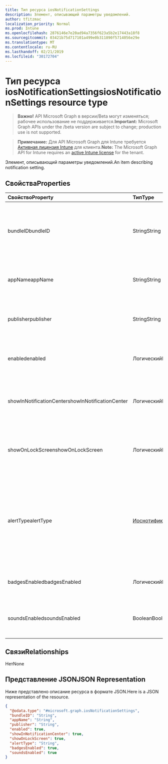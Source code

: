 ```yaml
---
title: Тип ресурса iosNotificationSettings
description: Элемент, описывающий параметры уведомлений.
author: tfitzmac
localization_priority: Normal
ms.prod: Intune
ms.openlocfilehash: 2876146e7e20ad94a7356f623a5b2e17443a18f8
ms.sourcegitcommit: 03421b75d717101a499e0b311890f5714056e29e
ms.translationtype: MT
ms.contentlocale: ru-RU
ms.lasthandoff: 02/21/2019
ms.locfileid: "30172704"
---
```

# <a name="iosnotificationsettings-resource-type"></a><span data-ttu-id="3820e-103">Тип ресурса iosNotificationSettings</span><span class="sxs-lookup"><span data-stu-id="3820e-103">iosNotificationSettings resource type</span></span>

> <span data-ttu-id="3820e-104">**Важно!** API Microsoft Graph в версии/Beta могут изменяться; рабочее использование не поддерживается.</span><span class="sxs-lookup"><span data-stu-id="3820e-104">**Important:** Microsoft Graph APIs under the /beta version are subject to change; production use is not supported.</span></span>

> <span data-ttu-id="3820e-105">**Примечание:** Для API Microsoft Graph для Intune требуется [Активная лицензия Intune](https://go.microsoft.com/fwlink/?linkid=839381) для клиента.</span><span class="sxs-lookup"><span data-stu-id="3820e-105">**Note:** The Microsoft Graph API for Intune requires an [active Intune license](https://go.microsoft.com/fwlink/?linkid=839381) for the tenant.</span></span>

<span data-ttu-id="3820e-106">Элемент, описывающий параметры уведомлений.</span><span class="sxs-lookup"><span data-stu-id="3820e-106">An item describing notification setting.</span></span>

## <a name="properties"></a><span data-ttu-id="3820e-107">Свойства</span><span class="sxs-lookup"><span data-stu-id="3820e-107">Properties</span></span>
|<span data-ttu-id="3820e-108">Свойство</span><span class="sxs-lookup"><span data-stu-id="3820e-108">Property</span></span>|<span data-ttu-id="3820e-109">Тип</span><span class="sxs-lookup"><span data-stu-id="3820e-109">Type</span></span>|<span data-ttu-id="3820e-110">Описание</span><span class="sxs-lookup"><span data-stu-id="3820e-110">Description</span></span>|
|:---|:---|:---|
|<span data-ttu-id="3820e-111">bundleID</span><span class="sxs-lookup"><span data-stu-id="3820e-111">bundleID</span></span>|<span data-ttu-id="3820e-112">String</span><span class="sxs-lookup"><span data-stu-id="3820e-112">String</span></span>|<span data-ttu-id="3820e-113">Идентификатор пакета для приложения, к которому необходимо применить эти параметры уведомлений.</span><span class="sxs-lookup"><span data-stu-id="3820e-113">Bundle id of app to which to apply these notification settings.</span></span>|
|<span data-ttu-id="3820e-114">appName</span><span class="sxs-lookup"><span data-stu-id="3820e-114">appName</span></span>|<span data-ttu-id="3820e-115">String</span><span class="sxs-lookup"><span data-stu-id="3820e-115">String</span></span>|<span data-ttu-id="3820e-116">Имя приложения, которое нужно связать со свойством bundleID.</span><span class="sxs-lookup"><span data-stu-id="3820e-116">Application name to be associated with the bundleID.</span></span>|
|<span data-ttu-id="3820e-117">publisher</span><span class="sxs-lookup"><span data-stu-id="3820e-117">publisher</span></span>|<span data-ttu-id="3820e-118">String</span><span class="sxs-lookup"><span data-stu-id="3820e-118">String</span></span>|<span data-ttu-id="3820e-119">Издатель, которого нужно связать со свойством bundleID.</span><span class="sxs-lookup"><span data-stu-id="3820e-119">Publisher to be associated with the bundleID.</span></span>|
|<span data-ttu-id="3820e-120">enabled</span><span class="sxs-lookup"><span data-stu-id="3820e-120">enabled</span></span>|<span data-ttu-id="3820e-121">Логический</span><span class="sxs-lookup"><span data-stu-id="3820e-121">Boolean</span></span>|<span data-ttu-id="3820e-122">Указывает, разрешены ли уведомления для этого приложения.</span><span class="sxs-lookup"><span data-stu-id="3820e-122">Indicates whether notifications are allowed for this app.</span></span>|
|<span data-ttu-id="3820e-123">showInNotificationCenter</span><span class="sxs-lookup"><span data-stu-id="3820e-123">showInNotificationCenter</span></span>|<span data-ttu-id="3820e-124">Логический</span><span class="sxs-lookup"><span data-stu-id="3820e-124">Boolean</span></span>|<span data-ttu-id="3820e-125">Указывает, можно ли отображать уведомления в центре уведомлений.</span><span class="sxs-lookup"><span data-stu-id="3820e-125">Indicates whether notifications can be shown in notification center.</span></span>|
|<span data-ttu-id="3820e-126">showOnLockScreen</span><span class="sxs-lookup"><span data-stu-id="3820e-126">showOnLockScreen</span></span>|<span data-ttu-id="3820e-127">Логический</span><span class="sxs-lookup"><span data-stu-id="3820e-127">Boolean</span></span>|<span data-ttu-id="3820e-128">Указывает, можно ли отображать уведомления на экране блокировки.</span><span class="sxs-lookup"><span data-stu-id="3820e-128">Indicates whether notifications can be shown on the lock screen.</span></span>|
|<span data-ttu-id="3820e-129">alertType</span><span class="sxs-lookup"><span data-stu-id="3820e-129">alertType</span></span>|[<span data-ttu-id="3820e-130">Иоснотификатионалерттипе</span><span class="sxs-lookup"><span data-stu-id="3820e-130">iosNotificationAlertType</span></span>](../resources/intune-deviceconfig-iosnotificationalerttype.md)|<span data-ttu-id="3820e-131">Определяет тип оповещения для уведомлений, связанных с этим приложением.</span><span class="sxs-lookup"><span data-stu-id="3820e-131">Indicates the type of alert for notifications for this app.</span></span> <span data-ttu-id="3820e-132">Возможные значения: `deviceDefault`, `banner`, `modal`, `none`.</span><span class="sxs-lookup"><span data-stu-id="3820e-132">Possible values are: `deviceDefault`, `banner`, `modal`, `none`.</span></span>|
|<span data-ttu-id="3820e-133">badgesEnabled</span><span class="sxs-lookup"><span data-stu-id="3820e-133">badgesEnabled</span></span>|<span data-ttu-id="3820e-134">Логический</span><span class="sxs-lookup"><span data-stu-id="3820e-134">Boolean</span></span>|<span data-ttu-id="3820e-135">Указывает, разрешены ли эмблемы для этого приложения.</span><span class="sxs-lookup"><span data-stu-id="3820e-135">Indicates whether badges are allowed for this app.</span></span>|
|<span data-ttu-id="3820e-136">soundsEnabled</span><span class="sxs-lookup"><span data-stu-id="3820e-136">soundsEnabled</span></span>|<span data-ttu-id="3820e-137">Boolean</span><span class="sxs-lookup"><span data-stu-id="3820e-137">Boolean</span></span>|<span data-ttu-id="3820e-138">Указывает, разрешены ли звуковые сигналы для этого приложения.</span><span class="sxs-lookup"><span data-stu-id="3820e-138">Indicates whether sounds are allowed for this app.</span></span>|

## <a name="relationships"></a><span data-ttu-id="3820e-139">Связи</span><span class="sxs-lookup"><span data-stu-id="3820e-139">Relationships</span></span>
<span data-ttu-id="3820e-140">Нет</span><span class="sxs-lookup"><span data-stu-id="3820e-140">None</span></span>

## <a name="json-representation"></a><span data-ttu-id="3820e-141">Представление JSON</span><span class="sxs-lookup"><span data-stu-id="3820e-141">JSON Representation</span></span>
<span data-ttu-id="3820e-142">Ниже представлено описание ресурса в формате JSON.</span><span class="sxs-lookup"><span data-stu-id="3820e-142">Here is a JSON representation of the resource.</span></span>
<!-- {
  "blockType": "resource",
  "@odata.type": "microsoft.graph.iosNotificationSettings"
}
-->
``` json
{
  "@odata.type": "#microsoft.graph.iosNotificationSettings",
  "bundleID": "String",
  "appName": "String",
  "publisher": "String",
  "enabled": true,
  "showInNotificationCenter": true,
  "showOnLockScreen": true,
  "alertType": "String",
  "badgesEnabled": true,
  "soundsEnabled": true
}
```




